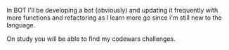 In BOT I'll be developing a bot (obviously) and updating it frequently with more functions and refactoring as I learn more go since i'm still new to the language.

On study you will be able to find my codewars challenges.
